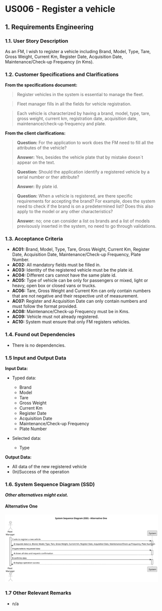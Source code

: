 # US006 - Register a vehicle


## 1. Requirements Engineering

### 1.1. User Story Description

As an FM, I wish to register a vehicle including Brand, Model, Type, Tare, Gross Weight, Current Km, Register Date, Acquisition Date, Maintenance/Check-up Frequency (in Kms).


### 1.2. Customer Specifications and Clarifications

**From the specifications document:**

>	Register vehicles in the system is essential to manage the fleet.

>	Fleet manager fills in all the fields for vehicle registration.

>   Each vehicle is characterized by having a brand, model, type, tare, gross weight, current km, registration date, acquisition date, maintenance/check-up frequency and plate.

**From the client clarifications:**

> **Question:** For the application to work does the FM need to fill all the attributes of the vehicle?
>
> **Answer:** Yes, besides the vehicle plate that by mistake doesn`t appear on the text.

> **Question:** Should the application identify a registered vehicle by a serial number or ther attribute?
>
> **Answer:** By plate id.

> **Question:** When a vehicle is registered, are there specific requirements for accepting the brand? For example, does the system need to check if the brand is on a predetermined list? Does this also apply to the model or any other characteristics?
>
> **Answer:** no; one can consider a list os brands and a list of models previsously inserted in the system, no need to go through validations.

### 1.3. Acceptance Criteria

* **AC01:** Brand, Model, Type, Tare, Gross Weight, Current Km, Register Date, Acquisition Date, Maintenance/Check-up Frequency, Plate Number.
* **AC02:** All mandatory fields must be filled in.
* **AC03:** Identity of the registered vehicle must be the plate id.
* **AC04:** Different cars cannot have the same plate id.
* **AC05:** Type of vehicle can be only for passengers or mixed, light or heavy, open box or closed vans or trucks.
* **AC06:** Tare, Gross Weight and Current Km can only contain numbers that are not negative and their respective unit of measurement.
* **AC07:** Register and Acquisition Date can only contain numbers and must follow the format provided.
* **AC08:** Maintenance/Check-up Frequency must be in Kms.
* **AC09:** Vehicle must not already registered.
* **AC10:** System must ensure that only FM registers vehicles.

### 1.4. Found out Dependencies

* There is no dependencies.

### 1.5 Input and Output Data

**Input Data:**

* Typed data:
  * Brand
  * Model
  * Tare
  * Gross Weight
  * Current Km
  * Register Date
  * Acquisition Date
  * Maintenance/Check-up Frequency
  * Plate Number

* Selected data:
  * Type

**Output Data:**

* All data of the new registered vehicle 
* (In)Success of the operation

### 1.6. System Sequence Diagram (SSD)

**_Other alternatives might exist._**

#### Alternative One

![System Sequence Diagram - Alternative One](svg/us006-system-sequence-diagram-alternative-one.svg)

### 1.7 Other Relevant Remarks

* n/a